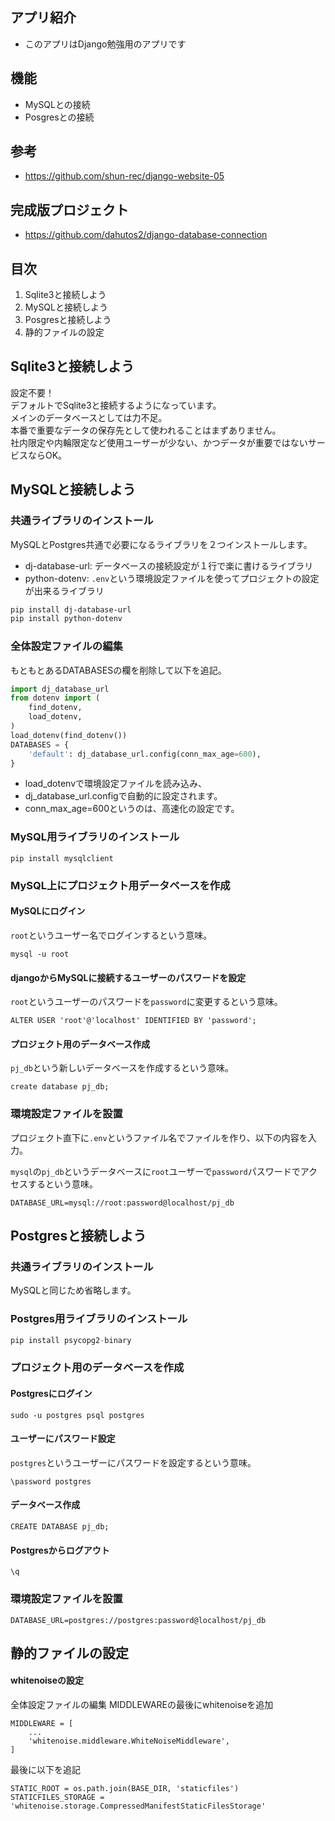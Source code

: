 ## アプリ紹介
- このアプリはDjango勉強用のアプリです
## 機能
- MySQLとの接続
- Posgresとの接続
## 参考
- https://github.com/shun-rec/django-website-05
## 完成版プロジェクト
- https://github.com/dahutos2/django-database-connection
## 目次
1. Sqlite3と接続しよう
2. MySQLと接続しよう
3. Posgresと接続しよう
4. 静的ファイルの設定
## Sqlite3と接続しよう
設定不要！  
デフォルトでSqlite3と接続するようになっています。  
メインのデータベースとしては力不足。  
本番で重要なデータの保存先として使われることはまずありません。  
社内限定や内輪限定など使用ユーザーが少ない、かつデータが重要ではないサービスならOK。  
## MySQLと接続しよう
### 共通ライブラリのインストール
MySQLとPostgres共通で必要になるライブラリを２つインストールします。  
- dj-database-url: データベースの接続設定が１行で楽に書けるライブラリ
- python-dotenv: `.env`という環境設定ファイルを使ってプロジェクトの設定が出来るライブラリ
```sh
pip install dj-database-url
pip install python-dotenv
```
### 全体設定ファイルの編集
もともとあるDATABASESの欄を削除して以下を追記。  
```py
import dj_database_url
from dotenv import (
    find_dotenv,
    load_dotenv,
)
load_dotenv(find_dotenv())
DATABASES = {
    'default': dj_database_url.config(conn_max_age=600),
}
```
- load_dotenvで環境設定ファイルを読み込み、
- dj_database_url.configで自動的に設定されます。
- conn_max_age=600というのは、高速化の設定です。
### MySQL用ライブラリのインストール
```
pip install mysqlclient
```
### MySQL上にプロジェクト用データベースを作成
#### MySQLにログイン
`root`というユーザー名でログインするという意味。
```
mysql -u root
```
#### djangoからMySQLに接続するユーザーのパスワードを設定
`root`というユーザーのパスワードを`password`に変更するという意味。
```
ALTER USER 'root'@'localhost' IDENTIFIED BY 'password';
```
#### プロジェクト用のデータベース作成
`pj_db`という新しいデータベースを作成するという意味。
```
create database pj_db;
```
### 環境設定ファイルを設置
プロジェクト直下に`.env`というファイル名でファイルを作り、以下の内容を入力。

`mysql`の`pj_db`というデータベースに`root`ユーザーで`password`パスワードでアクセスするという意味。
```
DATABASE_URL=mysql://root:password@localhost/pj_db
```
## Postgresと接続しよう
### 共通ライブラリのインストール
MySQLと同じため省略します。
### Postgres用ライブラリのインストール
```py
pip install psycopg2-binary
```
### プロジェクト用のデータベースを作成
#### Postgresにログイン
```
sudo -u postgres psql postgres
```
#### ユーザーにパスワード設定
`postgres`というユーザーにパスワードを設定するという意味。
```
\password postgres
```
#### データベース作成
```
CREATE DATABASE pj_db;
```
#### Postgresからログアウト
```
\q
```
### 環境設定ファイルを設置
```
DATABASE_URL=postgres://postgres:password@localhost/pj_db
```
## 静的ファイルの設定
#### whitenoiseの設定
全体設定ファイルの編集
MIDDLEWAREの最後にwhitenoiseを追加
```
MIDDLEWARE = [
    ...
    'whitenoise.middleware.WhiteNoiseMiddleware',
]
```
最後に以下を追記
```
STATIC_ROOT = os.path.join(BASE_DIR, 'staticfiles')
STATICFILES_STORAGE = 'whitenoise.storage.CompressedManifestStaticFilesStorage'
```